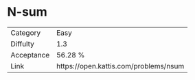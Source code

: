 # N-sum

<table>
    <tr>
        <td>Category</td>
        <td>Easy</td>
    </tr>
    <tr>
        <td>Diffulty</td>
        <td>1.3</td>
    </tr>
    <tr>
        <td>Acceptance</td>
        <td>56.28 %</td>
    </tr>
    <tr>
        <td>Link</td>
        <td>https://open.kattis.com/problems/nsum</td>
    </tr>
</table>